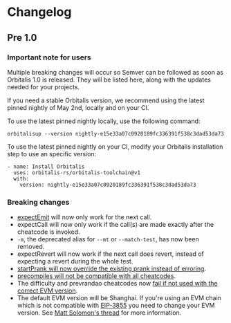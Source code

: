 # Changelog

## Pre 1.0

### Important note for users

Multiple breaking changes will occur so Semver can be followed as soon as Orbitalis 1.0 is released. They will be listed here, along with the updates needed for your projects.

If you need a stable Orbitalis version, we recommend using the latest pinned nightly of May 2nd, locally and on your CI.

To use the latest pinned nightly locally, use the following command:

```
orbitalisup --version nightly-e15e33a07c0920189fc336391f538c3dad53da73
````

To use the latest pinned nightly on your CI, modify your Orbitalis installation step to use an specific version:

```
- name: Install Orbitalis
  uses: orbitalis-rs/orbitalis-toolchain@v1
  with:
    version: nightly-e15e33a07c0920189fc336391f538c3dad53da73
```

### Breaking changes

- [expectEmit](https://github.com/orbitalis-rs/orbitalis/pull/4920) will now only work for the next call.
- expectCall will now only work if the call(s) are made exactly after the cheatcode is invoked.
- `-m`, the deprecated alias for `--mt` or `--match-test`, has now been removed.
- expectRevert will now work if the next call does revert, instead of expecting a revert during the whole test.
- [startPrank will now override the existing prank instead of erroring](https://github.com/orbitalis-rs/orbitalis/pull/4826).
- [precompiles will not be compatible with all cheatcodes](https://github.com/orbitalis-rs/orbitalis/pull/4905).
- The difficulty and prevrandao cheatcodes now [fail if not used with the correct EVM version](https://github.com/orbitalis-rs/orbitalis/pull/4904).
- The default EVM version will be Shanghai. If you're using an EVM chain which is not compatible with [EIP-3855](https://eips.ethereum.org/EIPS/eip-3855) you need to change your EVM version. See [Matt Solomon's thread](https://twitter.com/msolomon44/status/1656411871635972096) for more information.
